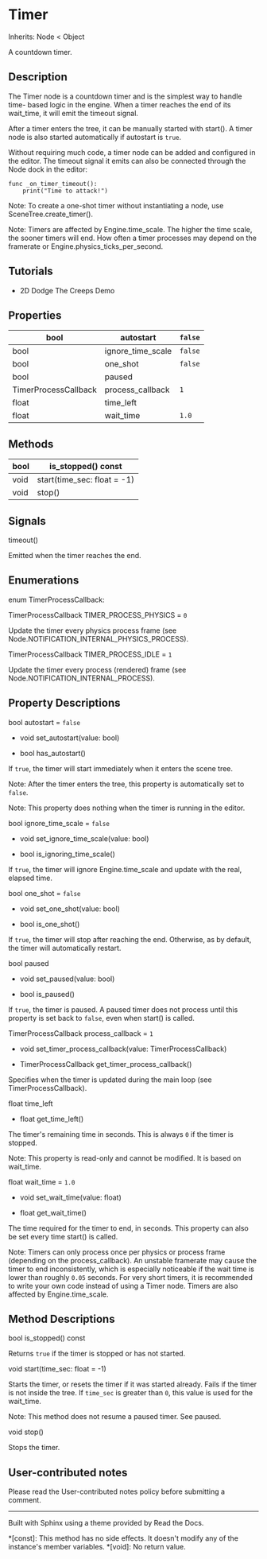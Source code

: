 # Timer

Inherits: Node < Object

A countdown timer.

## Description

The Timer node is a countdown timer and is the simplest way to handle time-
based logic in the engine. When a timer reaches the end of its wait_time, it
will emit the timeout signal.

After a timer enters the tree, it can be manually started with start(). A
timer node is also started automatically if autostart is `true`.

Without requiring much code, a timer node can be added and configured in the
editor. The timeout signal it emits can also be connected through the Node
dock in the editor:

    
    
    func _on_timer_timeout():
        print("Time to attack!")
    

Note: To create a one-shot timer without instantiating a node, use
SceneTree.create_timer().

Note: Timers are affected by Engine.time_scale. The higher the time scale, the
sooner timers will end. How often a timer processes may depend on the
framerate or Engine.physics_ticks_per_second.

## Tutorials

  * 2D Dodge The Creeps Demo

## Properties

bool | autostart | `false`  
---|---|---  
bool | ignore_time_scale | `false`  
bool | one_shot | `false`  
bool | paused  
TimerProcessCallback | process_callback | `1`  
float | time_left  
float | wait_time | `1.0`  
  
## Methods

bool | is_stopped() const  
---|---  
void | start(time_sec: float = -1)  
void | stop()  
  
## Signals

timeout()

Emitted when the timer reaches the end.

## Enumerations

enum TimerProcessCallback:

TimerProcessCallback TIMER_PROCESS_PHYSICS = `0`

Update the timer every physics process frame (see
Node.NOTIFICATION_INTERNAL_PHYSICS_PROCESS).

TimerProcessCallback TIMER_PROCESS_IDLE = `1`

Update the timer every process (rendered) frame (see
Node.NOTIFICATION_INTERNAL_PROCESS).

## Property Descriptions

bool autostart = `false`

  * void set_autostart(value: bool)

  * bool has_autostart()

If `true`, the timer will start immediately when it enters the scene tree.

Note: After the timer enters the tree, this property is automatically set to
`false`.

Note: This property does nothing when the timer is running in the editor.

bool ignore_time_scale = `false`

  * void set_ignore_time_scale(value: bool)

  * bool is_ignoring_time_scale()

If `true`, the timer will ignore Engine.time_scale and update with the real,
elapsed time.

bool one_shot = `false`

  * void set_one_shot(value: bool)

  * bool is_one_shot()

If `true`, the timer will stop after reaching the end. Otherwise, as by
default, the timer will automatically restart.

bool paused

  * void set_paused(value: bool)

  * bool is_paused()

If `true`, the timer is paused. A paused timer does not process until this
property is set back to `false`, even when start() is called.

TimerProcessCallback process_callback = `1`

  * void set_timer_process_callback(value: TimerProcessCallback)

  * TimerProcessCallback get_timer_process_callback()

Specifies when the timer is updated during the main loop (see
TimerProcessCallback).

float time_left

  * float get_time_left()

The timer's remaining time in seconds. This is always `0` if the timer is
stopped.

Note: This property is read-only and cannot be modified. It is based on
wait_time.

float wait_time = `1.0`

  * void set_wait_time(value: float)

  * float get_wait_time()

The time required for the timer to end, in seconds. This property can also be
set every time start() is called.

Note: Timers can only process once per physics or process frame (depending on
the process_callback). An unstable framerate may cause the timer to end
inconsistently, which is especially noticeable if the wait time is lower than
roughly `0.05` seconds. For very short timers, it is recommended to write your
own code instead of using a Timer node. Timers are also affected by
Engine.time_scale.

## Method Descriptions

bool is_stopped() const

Returns `true` if the timer is stopped or has not started.

void start(time_sec: float = -1)

Starts the timer, or resets the timer if it was started already. Fails if the
timer is not inside the tree. If `time_sec` is greater than `0`, this value is
used for the wait_time.

Note: This method does not resume a paused timer. See paused.

void stop()

Stops the timer.

## User-contributed notes

Please read the User-contributed notes policy before submitting a comment.

* * *

Built with Sphinx using a theme provided by Read the Docs.

  *[const]: This method has no side effects. It doesn't modify any of the instance's member variables.
  *[void]: No return value.

